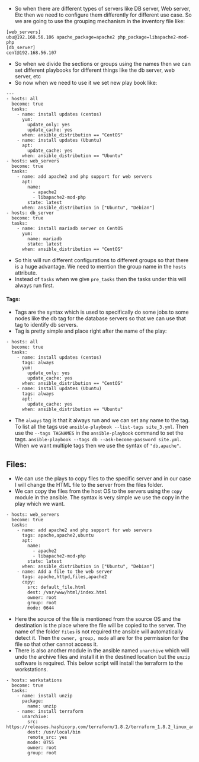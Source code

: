 - So when there are different types of servers like DB server, Web server, Etc then we need to configure them differently for different use case. So we are going to use the grouping mechanism in the inventory file like:
```
[web_servers]
ubu@192.168.56.106 apache_package=apache2 php_package=libapache2-mod-php
[db_server]
cent@192.168.56.107
```
- So when we divide the sections or groups using the names then we can set different playbooks for different things like the db server, web server, etc
- So now when we need to use it we set new play book like:
```
---
- hosts: all
  become: true
  tasks:
    - name: install updates (centos)
      yum:
        update_only: yes
        update_cache: yes
      when: ansible_distribution == "CentOS"
    - name: install updates (Ubuntu)
      apt:
        update_cache: yes
      when: ansible_distribution == "Ubuntu"
- hosts: web_servers
  become: true
  tasks:
    - name: add apache2 and php support for web servers
      apt:
        name:
          - apache2 
          - libapache2-mod-php
        state: latest
      when: ansible_distribution in ["Ubuntu", "Debian"]
- hosts: db_server
  become: true
  tasks:
    - name: install mariadb server on CentOS
      yum:
        name: mariadb
        state: latest
      when: ansible_distribution == "CentOS"  
```
- So this will run different configurations to different groups so that there is a huge advantage. We need to mention the group name in the `hosts` attribute.
- Instead of `tasks` when we give `pre_tasks` then the tasks under this will always run first.
#### Tags:
- Tags are the syntax which is used to specifically do some jobs to some nodes like the db tag for the database servers so that we can use that tag to identify db servers.
- Tag is pretty simple and place right after the name of the play:
```
- hosts: all
  become: true
  tasks:
    - name: install updates (centos)
      tags: always
      yum:
        update_only: yes
        update_cache: yes
      when: ansible_distribution == "CentOS"
    - name: install updates (Ubuntu)
      tags: always
      apt:
        update_cache: yes
      when: ansible_distribution == "Ubuntu"
```
- The `always` tag is that it always run and we can set any name to the tag. To list all the tags use `ansible-playbook --list-tags site_3.yml`.  Then use the `--tags TAGNAMES` in the `ansible-playbook` command to set the tags. `ansible-playbook --tags db --ask-become-password site.yml`. When we want multiple tags then we use the syntax of `"db,apache"`.
## Files:
- We can use the plays to copy files to the specific server and in our case I will change the HTML file to the server from the files folder.
- We can copy the files from the host OS to the servers using the `copy` module in the ansible. The syntax is very simple we use the copy in the play which we want.
```
- hosts: web_servers
  become: true
  tasks:
    - name: add apache2 and php support for web servers
      tags: apache,apache2,ubuntu
      apt:
        name:
          - apache2 
          - libapache2-mod-php
        state: latest
      when: ansible_distribution in ["Ubuntu", "Debian"]
    - name: Add a file to the web server
      tags: apache,httpd,files,apache2
      copy:
        src: default_file.html
        dest: /var/www/html/index.html
        owner: root
        group: root
        mode: 0644
```
- Here the source of the file is mentioned from the source OS and the destination is the place where the file will be copied to the server. The name of the folder `files` is not required the ansible will automatically detect it. Then the `owner, group, mode` all are for the permission for the file so that other cannot access it.
- There is also another module in the ansible named `unarchive` which will undo the archive files and install it in the destined location but the `unzip` software is required. This below script will install the terraform to the workstations.
```
- hosts: workstations
  become: true
  tasks:
    - name: install unzip
      package:
        name: unzip
    - name: install terraform 
      unarchive:
        src: https://releases.hashicorp.com/terraform/1.8.2/terraform_1.8.2_linux_amd64.zip
        dest: /usr/local/bin
        remote_src: yes
        mode: 0755
        owner: root
        group: root
```
